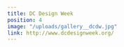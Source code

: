 ```yaml
---
title: DC Design Week
position: 4
image: "/uploads/gallery__dcdw.jpg"
link: http://www.dcdesignweek.org/
---
```


